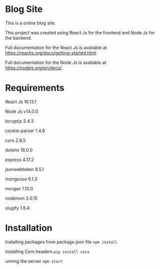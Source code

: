 Blog Site 
===
This is a online blog site.

This project was created using React Js for the frontend and Node Js for the backend.

Full documentation for the React Js is available at https://reactjs.org/docs/getting-started.html.

Full documentation for the Node Js is available at https://nodejs.org/en/docs/.

Requirements
===
React Js 16.13.1

Node Js	v14.0.0	

bcryptjs 2.4.3

cookie-parser 1.4.6

cors 2.8.5

dotenv 16.0.0

express 4.17.2

jsonwebtoken 8.5.1

mongoose 6.1.3

morgan 1.10.0

nodemon 2.0.15

slugify 1.6.4

Installation
===

Installing packages from package.json file
`npm install`


Installing Cors headers
`pip install cora `


unning the server
`npm start`
